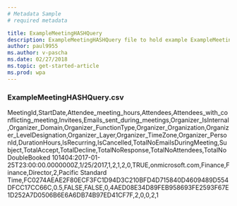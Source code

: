 ```yaml
---
# Metadata Sample
# required metadata

title: ExampleMeetingHASHQuery
description: ExampleMeetingHASHQuery file to hold example ExampleMeetingHASHQuery.csv
author: paul9955
ms.author: v-pascha
ms.date: 02/27/2018
ms.topic: get-started-article
ms.prod: wpa
---
```


### ExampleMeetingHASHQuery.csv

MeetingId,StartDate,Attendee_meeting_hours,Attendees,Attendees_with_conflicting_meeting,Invitees,Emails_sent_during_meetings,Organizer_IsInternal,Organizer_Domain,Organizer_FunctionType,Organizer_Organization,Organizer_LevelDesignation,Organizer_Layer,Organizer_TimeZone,Organizer_PersonId,DurationHours,IsRecurring,IsCancelled,TotalNoEmailsDuringMeeting,Subject,TotalAccept,TotalDecline,TotalNoResponse,TotalNoAttendees,TotalNoDoubleBooked
101404:2017-01-25T23:00:00.0000000Z,1/25/2017,1,2,1,2,0,TRUE,onmicrosoft.com,Finance,Finance,Director,2,Pacific Standard Time,FC0274AEAE2F80ECF3FC1D94D3C210BFD4D715840D4609489D554DFCC17CC66C,0.5,FALSE,FALSE,0,4AED08E34D89FEB958693FE2593F67E1D252A7D0506B6E6A6DB74B97ED41CF7F,2,0,0,2,1

